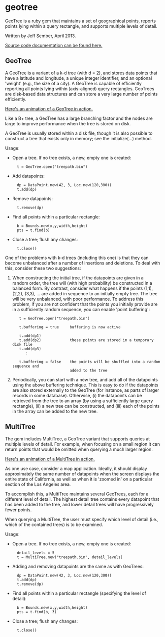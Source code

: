 
geotree
=======
GeoTree is a ruby gem that maintains a set of geographical points, reports points lying within a query rectangle,
and supports multiple levels of detail.

Written by Jeff Sember, April 2013.

[Source code documentation can be found here.](http://rubydoc.info/gems/geotree/frames)



GeoTree
-------

A GeoTree  is a variant of a k-d tree (with d = 2), and stores data points that have a latitude 
and longitude, a unique integer identifier, and an optional 'weight' (e.g., the 
size of a city).  A GeoTree is capable of efficiently
reporting all points lying within (axis-aligned) query rectangles.
GeoTrees are disk-based data structures and can store a very large 
number of points efficiently.  

[Here's an animation of a GeoTree in action.](http://www.cs.ubc.ca/~jpsember/geo_tree.ps)

   
Like a B+ tree, a GeoTree has a large branching factor
and the nodes are large to improve performance when the tree is stored
on disk.
   
A GeoTree is usually stored within a disk file, though it is also possible to
construct a tree that exists only in memory; see the initialize(...) method.
   
    
Usage:
   
 * Open a tree.  If no tree exists, a new, empty one is created:
   
         t = GeoTree.open("treepath.bin")
   
 * Add datapoints:
   
         dp = DataPoint.new(42, 3, Loc.new(120,300))
         t.add(dp)
   
 * Remove datapoints:
   
         t.remove(dp)
   
 * Find all points within a particular rectangle:
   
         b = Bounds.new(x,y,width,height)
         pts = t.find(b)
   
 * Close a tree; flush any changes:
   
         t.close()
   
   
One of the problems with k-d trees (including this one) is that they can become
unbalanced after a number of insertions and deletions.  To deal with this,
consider these two suggestions:
 
 1. When constructing the initial tree, if the datapoints are given in a random
      order, the tree will (with high probability) be constructed in a balanced form.
      By contrast, consider what happens if the points (1,1), (2,2), (3,3), ... are
      added in sequence to an initially empty tree.  The tree will be very unbalanced,
      with poor performance.
      To address this problem, if you are not confident that the points you initially
      provide are in a sufficiently random sequence, you can enable 'point buffering':
 
 
	       t = GeoTree.open("treepath.bin")
	 
	       t.buffering = true     buffering is now active
	 
	       t.add(dp1)
	       t.add(dp2)             these points are stored in a temporary disk file
	       t.add(dp3)
	          :
	 
	       t.buffering = false    the points will be shuffled into a random sequence and
	                              added to the tree
 
 
 1. Periodically, you can start with a new tree, and add all of the datapoints using the
       above buffering technique.  This is easy to do if the datapoints are also stored
       externally to the GeoTree (for instance, as parts of larger records in some database).
       Otherwise, (i) the datapoints can be retrieved from the tree to an array
       (by using a sufficiently large query rectangle), (ii) a new tree can be constructed,
       and (iii) each of the points in the array can be added to the new tree.
   


MultiTree
-------


The gem includes MultiTree, a GeoTree variant that supports queries at multiple 
levels of detail. For example, when focusing on a small region it can return points 
that would be omitted when querying a much larger region.

[Here's an animation of a MultiTree in action.](http://www.cs.ubc.ca/~jpsember/multi_tree.ps)


As one use case, consider a map application.  Ideally, it should display approximately 
the same number of datapoints when the screen displays the entire state of California, as well as
when it is 'zoomed in' on a particular section of the Los Angeles area.


To accomplish this, a MultiTree maintains several GeoTrees, each for a different
level of detail.  The highest detail tree contains every datapoint that has been
added to the tree, and lower detail trees will have progressively fewer points.

When querying a MultiTree, the user must specify which level of detail (i.e.,
which of the contained trees) is to be examined.  


Usage:

 * Open a tree.  If no tree exists, a new, empty one is created:
   
         detail_levels = 5
         t = MultiTree.new("treepath.bin", detail_levels)
   
 * Adding and removing datapoints are the same as with GeoTrees:
   
         dp = DataPoint.new(42, 3, Loc.new(120,300))
         t.add(dp)
         t.remove(dp)
   
 * Find all points within a particular rectangle (specifying the level of detail):
   
         b = Bounds.new(x,y,width,height)
         pts = t.find(b, 3)
   
 * Close a tree; flush any changes:
   
         t.close()

 